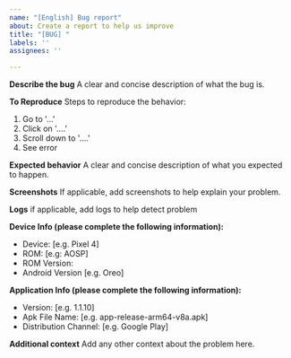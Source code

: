 ```yaml
---
name: "[English] Bug report"
about: Create a report to help us improve
title: "[BUG] "
labels: ''
assignees: ''

---
```


**Describe the bug**
A clear and concise description of what the bug is.

**To Reproduce**
Steps to reproduce the behavior:
1. Go to '...'
2. Click on '....'
3. Scroll down to '....'
4. See error

**Expected behavior**
A clear and concise description of what you expected to happen.

**Screenshots**
If applicable, add screenshots to help explain your problem.

**Logs**
if applicable, add logs to help detect problem

**Device Info (please complete the following information):**

 - Device: [e.g. Pixel 4]
 - ROM: [e.g: AOSP]
 - ROM Version:
 - Android Version [e.g. Oreo]

**Application Info (please complete the following information):**

 - Version: [e.g. 1.1.10]
 - Apk File Name: [e.g. app-release-arm64-v8a.apk]
 - Distribution Channel: [e.g. Google Play]

**Additional context**
Add any other context about the problem here.